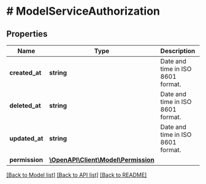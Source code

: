 # # ModelServiceAuthorization

## Properties

Name | Type | Description | Notes
------------ | ------------- | ------------- | -------------
**created_at** | **string** | Date and time in ISO 8601 format. | [optional] [readonly]
**deleted_at** | **string** | Date and time in ISO 8601 format. | [optional] [readonly]
**updated_at** | **string** | Date and time in ISO 8601 format. | [optional] [readonly]
**permission** | [**\OpenAPI\Client\Model\Permission**](Permission.md) |  | [optional]

[[Back to Model list]](../../README.md#models) [[Back to API list]](../../README.md#endpoints) [[Back to README]](../../README.md)
